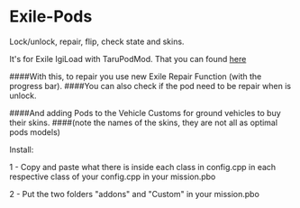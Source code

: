 # Exile-Pods
Lock/unlock, repair, flip, check state and skins.

It's for Exile IgiLoad with TaruPodMod. That you can found [here](http://www.exilemod.com/topic/1018-exile-igiload-with-tarupodmod/)


####With this, to repair you use new Exile Repair Function (with the progress bar).
####You can also check if the pod need to be repair when is unlock.

####And adding Pods to the Vehicle Customs for ground vehicles to buy their skins.
####(note the names of the skins, they are not all as optimal pods models)


Install:

1 - Copy and paste what there is inside each class in config.cpp in each respective class of your config.cpp in your mission.pbo

2 - Put the two folders "addons" and "Custom" in your mission.pbo

